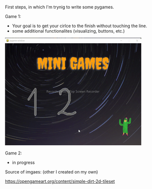 First steps, in which I'm trynig to write some pygames. 

Game 1:
- Your goal is to get your cirlce to the finish without touching the line. 
- some additional functionalites (visualizing, buttons, etc.)

<img src="images/game1_trailer.gif" width="450">

Game 2:
- in progress


Source of imgaes: (other I created on my own)

https://opengameart.org/content/simple-dirt-2d-tileset

